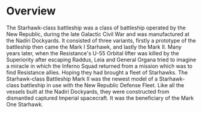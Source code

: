# Overview

The Starhawk-class battleship was a class of battleship operated by the New Republic, during the late Galactic Civil War and was manufactured at the Nadiri Dockyards.
It consisted of three variants, firstly a prototype of the battleship then came the Mark I Starhawk, and lastly the Mark II.
Many years later, when the Resistance's U-55 Orbital lifter was killed by the Superiority after escaping Raddus, Leia and General Organa tried to imagine a miracle in which the Inferno Squad returned from a mission which was to find Resistance allies.
Hoping they had brought a fleet of Starhawks.
The Starhawk-class Battleship Mark II was the newest model of a Starhawk-class battleship in use with the New Republic Defense Fleet.
Like all the vessels built at the Nadiri Dockyards, they were constructed from dismantled captured Imperial spacecraft.
It was the beneficiary of the Mark One Starhawk.

